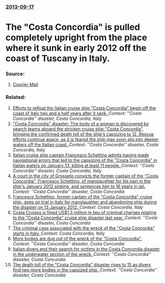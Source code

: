 ### [2013-09-17](/news/2013/09/17/index.md)

# The "Costa Concordia" is pulled completely upright from the place where it sunk in early 2012 off the coast of Tuscany in Italy. 




### Source:

1. [Courier-Mail](http://www.couriermail.com.au/technology/news/italy-gives-the-ok-to-right-shipwrecked-costa-concordia/story-fniho3wq-1226720255881)

### Related:

1. [Efforts to refloat the Italian cruise ship "Costa Concordia" begin off the coast of Italy two and a half years after it sank. ](/news/2014/07/14/efforts-to-refloat-the-italian-cruise-ship-costa-concordia-begin-off-the-coast-of-italy-two-and-a-half-years-after-it-sank.md) _Context: ''Costa Concordia'' disaster, Costa Concordia, Italy_
2. ["Costa Concordia" disaster: The body of a woman is discovered by search teams aboard the stricken cruise ship "Costa Concordia", bringing the confirmed death toll of the ship's capsizing to 12. Rescue efforts continue apace, as it is feared the ship may soon slip into deeper waters off the Italian coast. ](/news/2012/01/21/costa-concordia-disaster-the-body-of-a-woman-is-discovered-by-search-teams-aboard-the-stricken-cruise-ship-costa-concordia-bringing-th.md) _Context: ''Costa Concordia'' disaster, Costa Concordia, Italy_
3. [Italian cruise ship captain Francesco Schettino admits having made navigational errors that led to the capsizing of the "Costa Concordia" in Italian waters on January 13, killing at least 11 people. ](/news/2012/01/18/italian-cruise-ship-captain-francesco-schettino-admits-having-made-navigational-errors-that-led-to-the-capsizing-of-the-costa-concordia-in.md) _Context: ''Costa Concordia'' disaster, Costa Concordia, Italy_
4. [A court in the city of Grosseto convicts the former captain of the "Costa Concordia", Francesco Schettino, of manslaughter for his part in the ship's January 2012 sinking, and sentences him to 16 years in jail. ](/news/2015/02/11/a-court-in-the-city-of-grosseto-convicts-the-former-captain-of-the-costa-concordia-francesco-schettino-of-manslaughter-for-his-part-in-t.md) _Context: ''Costa Concordia'' disaster, Costa Concordia_
5. [Francesco Schettino, former captain of the "Costa Concordia" cruise ship, goes on trial in Italy for manslaughter and abandoning ship during the disaster on 13 January 2012. ](/news/2013/07/9/francesco-schettino-former-captain-of-the-costa-concordia-cruise-ship-goes-on-trial-in-italy-for-manslaughter-and-abandoning-ship-during.md) _Context: Costa Concordia, Italy_
6. [Costa Cruises is fined US$1.3 million in lieu of criminal charges relating to the "Costa Concordia" cruise ship disaster last year. ](/news/2013/04/10/costa-cruises-is-fined-us-1-3-million-in-lieu-of-criminal-charges-relating-to-the-costa-concordia-cruise-ship-disaster-last-year.md) _Context: ''Costa Concordia'' disaster, Costa Concordia_
7. [The criminal case associated with the wreck of the "Costa Concordia" starts in Italy. ](/news/2012/03/3/the-criminal-case-associated-with-the-wreck-of-the-costa-concordia-starts-in-italy.md) _Context: Costa Concordia, Italy_
8. [More bodies are dug out of the wreck of the "Costa Concordia". ](/news/2012/03/22/more-bodies-are-dug-out-of-the-wreck-of-the-costa-concordia.md) _Context: ''Costa Concordia'' disaster, Costa Concordia_
9. [Italian divers end their search for victims in the Costa Concordia disaster in the underwater section of the wreck. ](/news/2012/01/31/italian-divers-end-their-search-for-victims-in-the-costa-concordia-disaster-in-the-underwater-section-of-the-wreck.md) _Context: ''Costa Concordia'' disaster, Costa Concordia_
10. [The death toll of the "Costa Concordia" disaster rises to 15 as divers find two more bodies in the capsized ship. ](/news/2012/01/23/the-death-toll-of-the-costa-concordia-disaster-rises-to-15-as-divers-find-two-more-bodies-in-the-capsized-ship.md) _Context: ''Costa Concordia'' disaster, Costa Concordia_
